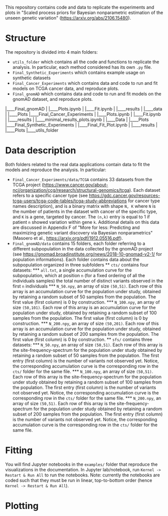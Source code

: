 This repository contains code and data to replicate the experiments and plots in "Scaled process priors for Bayesian nonparametric estimation of the unseen genetic variation" (https://arxiv.org/abs/2106.15480). 

# Structure

The repository is divided into 4 main folders:
* `utils_folder` which contains all the code and functions to replicate the analysis. In particular, each method considered has its own `.py` file.
* `Final_Synthetic_Experiments` which contains example usage on synthetic datasets
* `Final_Cancer_Experiments` which contains data and code to run and fit models on TCGA cancer data, and reproduce plots.
* `Final_gnomAD` which contains data and code to run and fit models on the gnomAD dataset, and reproduce plots.

|____Final_gnomAD
| |____Plots.ipynb
| |____Fit.ipynb
| |____results
| |____data
| |____Plots
|____Final_Cancer_Experiments
| |____Plots.ipynb
| |____Fit.ipynb
| |____results
| |____minimal_results_plots.ipynb
| |____Data
| |____Plots
|____Final_Synthetic_Experiments
| |____Final_Fit_Plot.ipynb
| |____results
| |____Plots
|____utils_folder

# Data description

Both folders related to the real data applications contain data to fit the models and reproduce the analysis. In particular:

* `Final_Cancer_Experiments/data/TCGA` contains 33 datasets from the TCGA project (https://www.cancer.gov/about-nci/organization/ccg/research/structural-genomics/tcga). Each dataset refers to a specific cancer type (see https://gdc.cancer.gov/resources-tcga-users/tcga-code-tables/tcga-study-abbreviations for cancer type names description), and is a binary matrix with shape `N, K` where `N` is the number of patients in the dataset with cancer of the specific type, and `K` is a gene, targeted by cancer. The `(n,k)` entry is equal to 1 if patient `n` showed variation within gene `k`. Additional details on this data are discussed in Appendix F of "More for less: Predicting and maximizing genetic variant discovery via Bayesian nonparametrics" (Masoero et al., https://arxiv.org/pdf/1912.05516.pdf).
* `Final_gnomAD/data` contains 15 folders, each folder referring to a different subpopulation in the data collected by the gnomAD project (see https://gnomad.broadinstitute.org/news/2018-10-gnomad-v2-1/ for population informations). Each folder contains data about the subpopulation organized in three subfolders 
** `cts/` contains four datasets: 
*** `all.txt`, a single accumulation curve for the subpopulation, which at position `n` (for a fixed ordering of all the individuals samples) the total number of distinct variants observed in the first `n` individuals
*** `N_50.npy`, an array of size `(50,51)`. Each row of this array is an accumulation curve for the population under study, obtained by retaining a random subset of 50 samples from the population. The first value (first column) is 0 by construction.
*** `N_100.npy`, an array of size `(50,101)`. Each row of this array is an accumulation curve for the population under study, obtained by retaining a random subset of 100 samples from the population. The first value (first column) is 0 by construction.
*** `N_200.npy`, an array of size `(50,201)`. Each row of this array is an accumulation curve for the population under study, obtained by retaining a random subset of 200 samples from the population. The first value (first column) is 0 by construction.
** `sfs/` contains three datasets:
*** `N_50.npy`, an array of size `(50,51)`. Each row of this array is the site-frequency-spectrum for the population under study obtained by retaining a random subset of 50 samples from the population. The first entry (first column) is the number of variants not observed yet. Notice, the corresponding accumulation curve is the corresponding row in the `cts/` folder for the same file.
*** `N_100.npy`, an array of size `(50,51)`. Each row of this array is the site-frequency-spectrum for the population under study obtained by retaining a random subset of 100 samples from the population. The first entry (first column) is the number of variants not observed yet. Notice, the corresponding accumulation curve is the corresponding row in the `cts/` folder for the same file.
*** `N_200.npy`, an array of size `(50,51)`. Each row of this array is the site-frequency-spectrum for the population under study obtained by retaining a random subset of 200 samples from the population. The first entry (first column) is the number of variants not observed yet. Notice, the corresponding accumulation curve is the corresponding row in the `cts/` folder for the same file.

# Fitting

You will find Jupyter notebooks in the `examples/` folder that reproduce the visualizations in the documentation.
In Jupyter lab/notebook, run `Kernel -> Restart & Run All` to run the notebooks. Note: currently the notebooks
are coded such that they must be run in linear, top-to-bottom order (hence `Kernel -> Restart & Run All`). 

# Plotting







